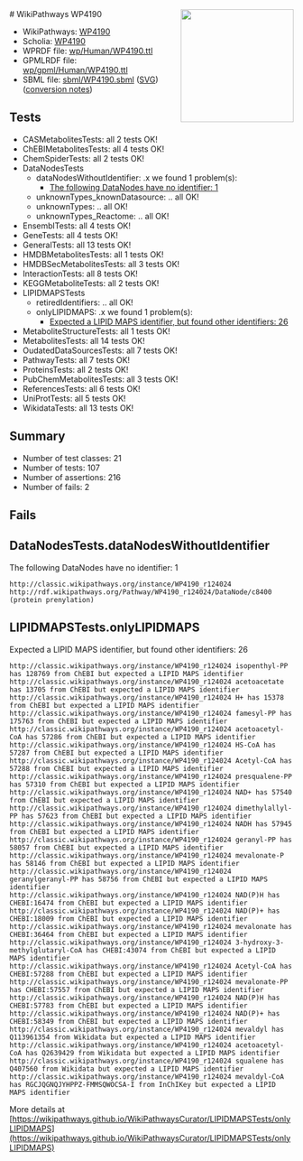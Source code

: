 <img style="float: right; width: 200px" src="../logo.png" />
# WikiPathways WP4190

* WikiPathways: [WP4190](https://identifiers.org/wikipathways:WP4190)
* Scholia: [WP4190](https://scholia.toolforge.org/wikipathways/WP4190)
* WPRDF file: [wp/Human/WP4190.ttl](../wp/Human/WP4190.ttl)
* GPMLRDF file: [wp/gpml/Human/WP4190.ttl](../wp/gpml/Human/WP4190.ttl)
* SBML file: [sbml/WP4190.sbml](../sbml/WP4190.sbml) ([SVG](../sbml/WP4190.svg)) ([conversion notes](../sbml/WP4190.txt))

## Tests
* CASMetabolitesTests: all 2 tests OK!
* ChEBIMetabolitesTests: all 4 tests OK!
* ChemSpiderTests: all 2 tests OK!
* DataNodesTests
    * dataNodesWithoutIdentifier: .x we found 1 problem(s):
        * [The following DataNodes have no identifier: 1](#d2d32fa0)
    * unknownTypes_knownDatasource: .. all OK!
    * unknownTypes: .. all OK!
    * unknownTypes_Reactome: .. all OK!
* EnsemblTests: all 4 tests OK!
* GeneTests: all 4 tests OK!
* GeneralTests: all 13 tests OK!
* HMDBMetabolitesTests: all 1 tests OK!
* HMDBSecMetabolitesTests: all 3 tests OK!
* InteractionTests: all 8 tests OK!
* KEGGMetaboliteTests: all 2 tests OK!
* LIPIDMAPSTests
    * retiredIdentifiers: .. all OK!
    * onlyLIPIDMAPS: .x we found 1 problem(s):
        * [Expected a LIPID MAPS identifier, but found other identifiers: 26](#d0bfb69d)
* MetaboliteStructureTests: all 1 tests OK!
* MetabolitesTests: all 14 tests OK!
* OudatedDataSourcesTests: all 7 tests OK!
* PathwayTests: all 7 tests OK!
* ProteinsTests: all 2 tests OK!
* PubChemMetabolitesTests: all 3 tests OK!
* ReferencesTests: all 6 tests OK!
* UniProtTests: all 5 tests OK!
* WikidataTests: all 13 tests OK!


## Summary

* Number of test classes: 21
* Number of tests: 107
* Number of assertions: 216
* Number of fails: 2

## Fails

<a name="d2d32fa0" />

## DataNodesTests.dataNodesWithoutIdentifier

The following DataNodes have no identifier: 1
```
http://classic.wikipathways.org/instance/WP4190_r124024 http://rdf.wikipathways.org/Pathway/WP4190_r124024/DataNode/c8400 (protein prenylation)
```

<a name="d0bfb69d" />

## LIPIDMAPSTests.onlyLIPIDMAPS

Expected a LIPID MAPS identifier, but found other identifiers: 26
```
http://classic.wikipathways.org/instance/WP4190_r124024 isopenthyl-PP has 128769 from ChEBI but expected a LIPID MAPS identifier
http://classic.wikipathways.org/instance/WP4190_r124024 acetoacetate has 13705 from ChEBI but expected a LIPID MAPS identifier
http://classic.wikipathways.org/instance/WP4190_r124024 H+ has 15378 from ChEBI but expected a LIPID MAPS identifier
http://classic.wikipathways.org/instance/WP4190_r124024 famesyl-PP has 175763 from ChEBI but expected a LIPID MAPS identifier
http://classic.wikipathways.org/instance/WP4190_r124024 acetoacetyl-CoA has 57286 from ChEBI but expected a LIPID MAPS identifier
http://classic.wikipathways.org/instance/WP4190_r124024 HS-CoA has 57287 from ChEBI but expected a LIPID MAPS identifier
http://classic.wikipathways.org/instance/WP4190_r124024 Acetyl-CoA has 57288 from ChEBI but expected a LIPID MAPS identifier
http://classic.wikipathways.org/instance/WP4190_r124024 presqualene-PP has 57310 from ChEBI but expected a LIPID MAPS identifier
http://classic.wikipathways.org/instance/WP4190_r124024 NAD+ has 57540 from ChEBI but expected a LIPID MAPS identifier
http://classic.wikipathways.org/instance/WP4190_r124024 dimethylallyl-PP has 57623 from ChEBI but expected a LIPID MAPS identifier
http://classic.wikipathways.org/instance/WP4190_r124024 NADH has 57945 from ChEBI but expected a LIPID MAPS identifier
http://classic.wikipathways.org/instance/WP4190_r124024 geranyl-PP has 58057 from ChEBI but expected a LIPID MAPS identifier
http://classic.wikipathways.org/instance/WP4190_r124024 mevalonate-P has 58146 from ChEBI but expected a LIPID MAPS identifier
http://classic.wikipathways.org/instance/WP4190_r124024 geranylgeranyl-PP has 58756 from ChEBI but expected a LIPID MAPS identifier
http://classic.wikipathways.org/instance/WP4190_r124024 NAD(P)H has CHEBI:16474 from ChEBI but expected a LIPID MAPS identifier
http://classic.wikipathways.org/instance/WP4190_r124024 NAD(P)+ has CHEBI:18009 from ChEBI but expected a LIPID MAPS identifier
http://classic.wikipathways.org/instance/WP4190_r124024 mevalonate has CHEBI:36464 from ChEBI but expected a LIPID MAPS identifier
http://classic.wikipathways.org/instance/WP4190_r124024 3-hydroxy-3-methylglutaryl-CoA has CHEBI:43074 from ChEBI but expected a LIPID MAPS identifier
http://classic.wikipathways.org/instance/WP4190_r124024 Acetyl-CoA has CHEBI:57288 from ChEBI but expected a LIPID MAPS identifier
http://classic.wikipathways.org/instance/WP4190_r124024 mevalonate-PP has CHEBI:57557 from ChEBI but expected a LIPID MAPS identifier
http://classic.wikipathways.org/instance/WP4190_r124024 NAD(P)H has CHEBI:57783 from ChEBI but expected a LIPID MAPS identifier
http://classic.wikipathways.org/instance/WP4190_r124024 NAD(P)+ has CHEBI:58349 from ChEBI but expected a LIPID MAPS identifier
http://classic.wikipathways.org/instance/WP4190_r124024 mevaldyl has Q113961354 from Wikidata but expected a LIPID MAPS identifier
http://classic.wikipathways.org/instance/WP4190_r124024 acetoacetyl-CoA has Q2639429 from Wikidata but expected a LIPID MAPS identifier
http://classic.wikipathways.org/instance/WP4190_r124024 squalene has Q407560 from Wikidata but expected a LIPID MAPS identifier
http://classic.wikipathways.org/instance/WP4190_r124024 mevaldyl-CoA has RGCJQGNQJYHPPZ-FMMSQWOCSA-I from InChIKey but expected a LIPID MAPS identifier
```

More details at [https://wikipathways.github.io/WikiPathwaysCurator/LIPIDMAPSTests/onlyLIPIDMAPS](https://wikipathways.github.io/WikiPathwaysCurator/LIPIDMAPSTests/onlyLIPIDMAPS)

